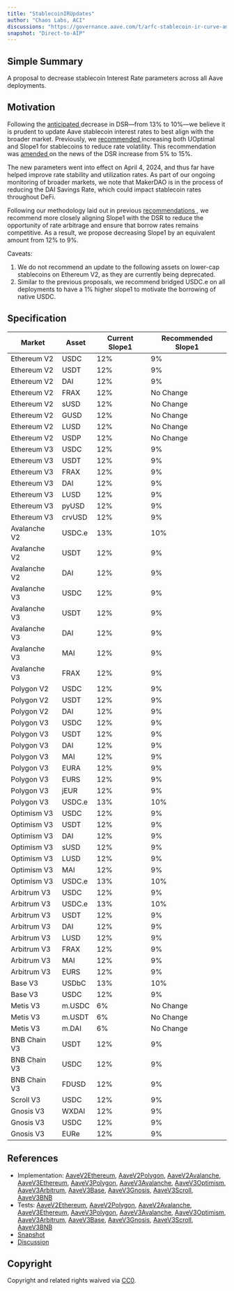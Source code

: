 ```yaml
---
title: "StablecoinIRUpdates"
author: "Chaos Labs, ACI"
discussions: "https://governance.aave.com/t/arfc-stablecoin-ir-curve-amendment-on-aave-v2-and-v3-04-22-2024/17450"
snapshot: "Direct-to-AIP"
---
```


## Simple Summary

A proposal to decrease stablecoin Interest Rate parameters across all Aave deployments.

## Motivation

Following the [anticipated ](https://vote.makerdao.com/executive/template-executive-vote-stability-fee-changes-dsr-decrease-march-2024-ad-compensation-q1-2024-avc-member-participation-rewards-aave-sparklend-revenue-share-whitelist-new-address-in-the-rwa015-a-output-conduit-usdp-input-conduit-management-spark-proxy-spell-april-22-2024) decrease in DSR—from 13% to 10%—we believe it is prudent to update Aave stablecoin interest rates to best align with the broader market. Previously, we [recommended ](https://governance.aave.com/t/arfc-stablecoin-ir-curve-amendment-on-aave-v2-and-v3/16864/2) increasing both UOptimal and Slope1 for stablecoins to reduce rate volatility. This recommendation was [amended ](https://governance.aave.com/t/arfc-stablecoin-ir-curve-amendment-on-aave-v2-and-v3/16864/2) on the news of the DSR increase from 5% to 15%.

The new parameters went into effect on April 4, 2024, and thus far have helped improve rate stability and utilization rates. As part of our ongoing monitoring of broader markets, we note that MakerDAO is in the process of reducing the DAI Savings Rate, which could impact stablecoin rates throughout DeFi.

Following our methodology laid out in previous [recommendations ](https://governance.aave.com/t/arfc-stablecoin-ir-curve-amendment-on-aave-v2-and-v3/16864/2), we recommend more closely aligning Slope1 with the DSR to reduce the opportunity of rate arbitrage and ensure that borrow rates remains competitive. As a result, we propose decreasing Slope1 by an equivalent amount from 12% to 9%.

Caveats:

1. We do not recommend an update to the following assets on lower-cap stablecoins on Ethereum V2, as they are currently being deprecated.
2. Similar to the previous proposals, we recommend bridged USDC.e on all deployments to have a 1% higher slope1 to motivate the borrowing of native USDC.

## Specification

| Market       | Asset  | Current Slope1 | Recommended Slope1 |
| ------------ | ------ | -------------- | ------------------ |
| Ethereum V2  | USDC   | 12%            | 9%                 |
| Ethereum V2  | USDT   | 12%            | 9%                 |
| Ethereum V2  | DAI    | 12%            | 9%                 |
| Ethereum V2  | FRAX   | 12%            | No Change          |
| Ethereum V2  | sUSD   | 12%            | No Change          |
| Ethereum V2  | GUSD   | 12%            | No Change          |
| Ethereum V2  | LUSD   | 12%            | No Change          |
| Ethereum V2  | USDP   | 12%            | No Change          |
| Ethereum V3  | USDC   | 12%            | 9%                 |
| Ethereum V3  | USDT   | 12%            | 9%                 |
| Ethereum V3  | FRAX   | 12%            | 9%                 |
| Ethereum V3  | DAI    | 12%            | 9%                 |
| Ethereum V3  | LUSD   | 12%            | 9%                 |
| Ethereum V3  | pyUSD  | 12%            | 9%                 |
| Ethereum V3  | crvUSD | 12%            | 9%                 |
| Avalanche V2 | USDC.e | 13%            | 10%                |
| Avalanche V2 | USDT   | 12%            | 9%                 |
| Avalanche V2 | DAI    | 12%            | 9%                 |
| Avalanche V3 | USDC   | 12%            | 9%                 |
| Avalanche V3 | USDT   | 12%            | 9%                 |
| Avalanche V3 | DAI    | 12%            | 9%                 |
| Avalanche V3 | MAI    | 12%            | 9%                 |
| Avalanche V3 | FRAX   | 12%            | 9%                 |
| Polygon V2   | USDC   | 12%            | 9%                 |
| Polygon V2   | USDT   | 12%            | 9%                 |
| Polygon V2   | DAI    | 12%            | 9%                 |
| Polygon V3   | USDC   | 12%            | 9%                 |
| Polygon V3   | USDT   | 12%            | 9%                 |
| Polygon V3   | DAI    | 12%            | 9%                 |
| Polygon V3   | MAI    | 12%            | 9%                 |
| Polygon V3   | EURA   | 12%            | 9%                 |
| Polygon V3   | EURS   | 12%            | 9%                 |
| Polygon V3   | jEUR   | 12%            | 9%                 |
| Polygon V3   | USDC.e | 13%            | 10%                |
| Optimism V3  | USDC   | 12%            | 9%                 |
| Optimism V3  | USDT   | 12%            | 9%                 |
| Optimism V3  | DAI    | 12%            | 9%                 |
| Optimism V3  | sUSD   | 12%            | 9%                 |
| Optimism V3  | LUSD   | 12%            | 9%                 |
| Optimism V3  | MAI    | 12%            | 9%                 |
| Optimism V3  | USDC.e | 13%            | 10%                |
| Arbitrum V3  | USDC   | 12%            | 9%                 |
| Arbitrum V3  | USDC.e | 13%            | 10%                |
| Arbitrum V3  | USDT   | 12%            | 9%                 |
| Arbitrum V3  | DAI    | 12%            | 9%                 |
| Arbitrum V3  | LUSD   | 12%            | 9%                 |
| Arbitrum V3  | FRAX   | 12%            | 9%                 |
| Arbitrum V3  | MAI    | 12%            | 9%                 |
| Arbitrum V3  | EURS   | 12%            | 9%                 |
| Base V3      | USDbC  | 13%            | 10%                |
| Base V3      | USDC   | 12%            | 9%                 |
| Metis V3     | m.USDC | 6%             | No Change          |
| Metis V3     | m.USDT | 6%             | No Change          |
| Metis V3     | m.DAI  | 6%             | No Change          |
| BNB Chain V3 | USDT   | 12%            | 9%                 |
| BNB Chain V3 | USDC   | 12%            | 9%                 |
| BNB Chain V3 | FDUSD  | 12%            | 9%                 |
| Scroll V3    | USDC   | 12%            | 9%                 |
| Gnosis V3    | WXDAI  | 12%            | 9%                 |
| Gnosis V3    | USDC   | 12%            | 9%                 |
| Gnosis V3    | EURe   | 12%            | 9%                 |

## References

- Implementation: [AaveV2Ethereum](https://github.com/bgd-labs/aave-proposals-v3/blob/main/src/20240424_Multi_StablecoinIRUpdates/AaveV2Ethereum_StablecoinIRUpdates_20240424.sol), [AaveV2Polygon](https://github.com/bgd-labs/aave-proposals-v3/blob/main/src/20240424_Multi_StablecoinIRUpdates/AaveV2Polygon_StablecoinIRUpdates_20240424.sol), [AaveV2Avalanche](https://github.com/bgd-labs/aave-proposals-v3/blob/main/src/20240424_Multi_StablecoinIRUpdates/AaveV2Avalanche_StablecoinIRUpdates_20240424.sol), [AaveV3Ethereum](https://github.com/bgd-labs/aave-proposals-v3/blob/main/src/20240424_Multi_StablecoinIRUpdates/AaveV3Ethereum_StablecoinIRUpdates_20240424.sol), [AaveV3Polygon](https://github.com/bgd-labs/aave-proposals-v3/blob/main/src/20240424_Multi_StablecoinIRUpdates/AaveV3Polygon_StablecoinIRUpdates_20240424.sol), [AaveV3Avalanche](https://github.com/bgd-labs/aave-proposals-v3/blob/main/src/20240424_Multi_StablecoinIRUpdates/AaveV3Avalanche_StablecoinIRUpdates_20240424.sol), [AaveV3Optimism](https://github.com/bgd-labs/aave-proposals-v3/blob/main/src/20240424_Multi_StablecoinIRUpdates/AaveV3Optimism_StablecoinIRUpdates_20240424.sol), [AaveV3Arbitrum](https://github.com/bgd-labs/aave-proposals-v3/blob/main/src/20240424_Multi_StablecoinIRUpdates/AaveV3Arbitrum_StablecoinIRUpdates_20240424.sol), [AaveV3Base](https://github.com/bgd-labs/aave-proposals-v3/blob/main/src/20240424_Multi_StablecoinIRUpdates/AaveV3Base_StablecoinIRUpdates_20240424.sol), [AaveV3Gnosis](https://github.com/bgd-labs/aave-proposals-v3/blob/main/src/20240424_Multi_StablecoinIRUpdates/AaveV3Gnosis_StablecoinIRUpdates_20240424.sol), [AaveV3Scroll](https://github.com/bgd-labs/aave-proposals-v3/blob/main/src/20240424_Multi_StablecoinIRUpdates/AaveV3Scroll_StablecoinIRUpdates_20240424.sol), [AaveV3BNB](https://github.com/bgd-labs/aave-proposals-v3/blob/main/src/20240424_Multi_StablecoinIRUpdates/AaveV3BNB_StablecoinIRUpdates_20240424.sol)
- Tests: [AaveV2Ethereum](https://github.com/bgd-labs/aave-proposals-v3/blob/main/src/20240424_Multi_StablecoinIRUpdates/AaveV2Ethereum_StablecoinIRUpdates_20240424.t.sol), [AaveV2Polygon](https://github.com/bgd-labs/aave-proposals-v3/blob/main/src/20240424_Multi_StablecoinIRUpdates/AaveV2Polygon_StablecoinIRUpdates_20240424.t.sol), [AaveV2Avalanche](https://github.com/bgd-labs/aave-proposals-v3/blob/main/src/20240424_Multi_StablecoinIRUpdates/AaveV2Avalanche_StablecoinIRUpdates_20240424.t.sol), [AaveV3Ethereum](https://github.com/bgd-labs/aave-proposals-v3/blob/main/src/20240424_Multi_StablecoinIRUpdates/AaveV3Ethereum_StablecoinIRUpdates_20240424.t.sol), [AaveV3Polygon](https://github.com/bgd-labs/aave-proposals-v3/blob/main/src/20240424_Multi_StablecoinIRUpdates/AaveV3Polygon_StablecoinIRUpdates_20240424.t.sol), [AaveV3Avalanche](https://github.com/bgd-labs/aave-proposals-v3/blob/main/src/20240424_Multi_StablecoinIRUpdates/AaveV3Avalanche_StablecoinIRUpdates_20240424.t.sol), [AaveV3Optimism](https://github.com/bgd-labs/aave-proposals-v3/blob/main/src/20240424_Multi_StablecoinIRUpdates/AaveV3Optimism_StablecoinIRUpdates_20240424.t.sol), [AaveV3Arbitrum](https://github.com/bgd-labs/aave-proposals-v3/blob/main/src/20240424_Multi_StablecoinIRUpdates/AaveV3Arbitrum_StablecoinIRUpdates_20240424.t.sol), [AaveV3Base](https://github.com/bgd-labs/aave-proposals-v3/blob/main/src/20240424_Multi_StablecoinIRUpdates/AaveV3Base_StablecoinIRUpdates_20240424.t.sol), [AaveV3Gnosis](https://github.com/bgd-labs/aave-proposals-v3/blob/main/src/20240424_Multi_StablecoinIRUpdates/AaveV3Gnosis_StablecoinIRUpdates_20240424.t.sol), [AaveV3Scroll](https://github.com/bgd-labs/aave-proposals-v3/blob/main/src/20240424_Multi_StablecoinIRUpdates/AaveV3Scroll_StablecoinIRUpdates_20240424.t.sol), [AaveV3BNB](https://github.com/bgd-labs/aave-proposals-v3/blob/main/src/20240424_Multi_StablecoinIRUpdates/AaveV3BNB_StablecoinIRUpdates_20240424.t.sol)
- [Snapshot](Direct-to-AIP)
- [Discussion](https://governance.aave.com/t/arfc-stablecoin-ir-curve-amendment-on-aave-v2-and-v3-04-22-2024/17450)

## Copyright

Copyright and related rights waived via [CC0](https://creativecommons.org/publicdomain/zero/1.0/).

